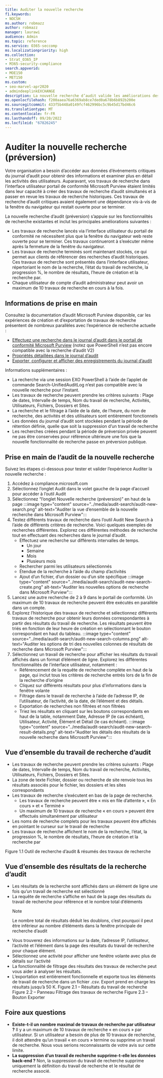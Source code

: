 ```yaml
---
title: Auditer la nouvelle recherche
f1.keywords:
- NOCSH
ms.author: robmazz
author: robmazz
manager: laurawi
audience: Admin
ms.topic: reference
ms.service: O365-seccomp
ms.localizationpriority: high
ms.collection:
- Strat_O365_IP
- M365-security-compliance
search.appverid:
- MOE150
- MET150
ms.custom:
- seo-marvel-apr2020
- admindeeplinkEXCHANGE
description: La nouvelle recherche d’audit valide les améliorations des performances, l’exhaustivité et la cohérence des résultats.
ms.openlocfilehash: f200aaea76a6369ab8ce7ded0a678b6b892b200e
ms.sourcegitcommit: 433f5b448a0149fcf462996bc5c9b45d17bd46c6
ms.translationtype: MT
ms.contentlocale: fr-FR
ms.lasthandoff: 09/20/2022
ms.locfileid: "67826245"
---
```

# <a name="audit-new-search-preview"></a>Auditer la nouvelle recherche (préversion)

Votre organisation a besoin d’accéder aux données d’événements critiques du journal d’audit pour obtenir des informations et examiner plus en détail les activités des utilisateurs. Auparavant, vos travaux de recherche dans l’interface utilisateur portail de conformité Microsoft Purview étaient limités dans leur capacité à créer des travaux de recherche d’audit simultanés et à passer en revue les travaux de recherche historiques. Ces travaux de recherche d’audit critiques avaient également une dépendance vis-à-vis de la fenêtre du navigateur qui restait ouverte pour se terminer.

La nouvelle recherche d’audit (préversion) s’appuie sur les fonctionnalités de recherche existantes et inclut les principales améliorations suivantes :

- Les travaux de recherche lancés via l’interface utilisateur du portail de conformité ne nécessitent plus que la fenêtre du navigateur web reste ouverte pour se terminer. Ces travaux continueront à s’exécuter même après la fermeture de la fenêtre du navigateur.
- Les travaux de recherche terminés sont maintenant stockés, ce qui permet aux clients de référencer des recherches d’audit historiques. Ces travaux de recherche sont présentés dans l’interface utilisateur, répertoriant le nom de la recherche, l’état du travail de recherche, la progression %, le nombre de résultats, l’heure de création et la recherche par.
- Chaque utilisateur de compte d’audit administrateur peut avoir un maximum de 10 travaux de recherche en cours à la fois.

## <a name="information-to-get-started"></a>Informations de prise en main

Consultez la documentation d’audit Microsoft Purview disponible, car les expériences de création et d’exportation de travaux de recherche présentent de nombreux parallèles avec l’expérience de recherche actuelle :

- [Effectuez une recherche dans le journal d’audit dans le portail de conformité Microsoft Purview](search-the-audit-log-in-security-and-compliance.md) (notez que PowerShell n’est pas encore compatible avec la recherche d’audit V2)
- [Propriétés détaillées dans le journal d’audit](detailed-properties-in-the-office-365-audit-log.md)
- [Exporter, configurer et afficher des enregistrements du journal d’audit](export-view-audit-log-records.md)

Informations supplémentaires :

- La recherche via une session EXO PowerShell à l’aide de l’applet de commande Search-UnifiedAuditLog n’est pas compatible avec la nouvelle recherche pour l’instant.
- Les travaux de recherche peuvent prendre les critères suivants : Plage de dates, Intervalle de temps, Nom du travail de recherche, Activités, Utilisateurs, Fichiers, Dossiers et Sites.
- La recherche et le filtrage à l’aide de la date, de l’heure, du nom de recherche, des activités et des utilisateurs sont entièrement fonctionnels
- Les données du journal d’audit sont stockées pendant la période de rétention définie, quelle que soit la suppression d’un travail de recherche
- Les recherches créées pendant la période de préversion privée peuvent ne pas être conservées pour référence ultérieure une fois que la nouvelle fonctionnalité de recherche passe en préversion publique.

## <a name="get-started-with-audit-new-search"></a>Prise en main de l’audit de la nouvelle recherche

Suivez les étapes ci-dessous pour tester et valider l’expérience Auditer la nouvelle recherche :

1. Accédez à compliance.microsoft.com
1. Sélectionnez l’onglet Audit dans le volet gauche de la page d’accueil pour accéder à l’outil Audit
1. Sélectionnez “l’onglet Nouvelle recherche (préversion)” en haut de la page :::image type="content" source="../media/audit-search/audit-new-search.png" alt-text="Auditer la vue d’ensemble de la nouvelle recherche dans Microsoft Purview":::
1. Testez différents travaux de recherche dans l’outil Audit New Search à l’aide de différents critères de recherche.
Voici quelques exemples de recherches différentes. Explorez ces différentes méthodes de recherche tout en effectuant des recherches dans le journal d’audit.
    - Effectuez une recherche sur différents intervalles de temps.
      - Un jour
      - Semaine
      - Mois
      - Plusieurs mois
    - Rechercher parmi les utilisateurs sélectionnés
    - Étendue de la recherche à l’aide du champ d’activités
    - Ajout d’un fichier, d’un dossier ou d’un site spécifique :::image type="content" source="../media/audit-search/audit-new-search-create.png" alt-text="Auditer les nouvelles options de recherche dans Microsoft Purview":::
1. Lancez une autre recherche de 2 à 9 dans le portail de conformité. Un maximum de 10 travaux de recherche peuvent être exécutés en parallèle dans un compte.
1. Explorez l’historique des travaux de recherche et sélectionnez différents travaux de recherche pour obtenir leurs données correspondantes à partir des résultats du travail de recherche. Les résultats peuvent être triés en fonction de leur heure de création en sélectionnant le bouton correspondant en haut du tableau.
      :::image type="content" source="../media/audit-search/audit-new-search-columns.png" alt-text="Auditer les options de tri des nouvelles colonnes de résultats de recherche dans Microsoft Purview":::
1. Sélectionnez un travail de recherche pour afficher les résultats du travail affichés dans un format d’élément de ligne. Explorez les différentes fonctionnalités de l’interface utilisateur, notamment :
    - Référencement de la requête de recherche complète en haut de la page, qui inclut tous les critères de recherche entrés lors de la fin de la recherche d’origine
    - Cliquez sur différents résultats pour plus d’informations dans la fenêtre volante
    - Filtrage dans le travail de recherche à l’aide de l’adresse IP, de l’utilisateur, de l’activité, de la date, de l’élément et des détails.
    - Exportation de recherches non filtrées et non filtrées
    - Triez les résultats en cliquant sur les boutons correspondants en haut de la table, notamment Date, Adresse IP (le cas échéant), Utilisateur, Activité, Élément et Détail (le cas échéant).
      :::image type="content" source="../media/audit-search/audit-new-search-result-details.png" alt-text="Auditer les détails des résultats de la nouvelle recherche dans Microsoft Purview":::

## <a name="audit-search-job-overview"></a>Vue d’ensemble du travail de recherche d’audit

- Les travaux de recherche peuvent prendre les critères suivants : Plage de dates, Intervalle de temps, Nom du travail de recherche, Activités, Utilisateurs, Fichiers, Dossiers et Sites.
- La zone de texte Fichier, dossier ou recherche de site renvoie tous les résultats associés pour le fichier, les dossiers et les sites correspondants
- Les travaux de recherche s’exécutent en bas de la page de recherche.
  - Les travaux de recherche peuvent être « mis en file d’attente », « En cours » et « Terminé »
  - Un maximum de 10 travaux de recherche « en cours » peuvent être effectués simultanément par utilisateur
- Les noms de recherche complets pour les travaux peuvent être affichés en pointant le curseur sur le travail de recherche
- Les travaux de recherche affichent le nom de la recherche, l’état, la progression %, le nombre de résultats, l’heure de création et la recherche par

Figure 1.1 Outil de recherche d’audit & résumés des travaux de recherche

## <a name="audit-search-results-overview"></a>Vue d’ensemble des résultats de la recherche d’audit

- Les résultats de la recherche sont affichés dans un élément de ligne une fois qu’un travail de recherche est sélectionné
- La requête de recherche s’affiche en haut de la page des résultats du travail de recherche pour référence et le nombre total d’éléments
  > [!NOTE]
  > Le nombre total de résultats déduit les doublons, c’est pourquoi il peut être inférieur au nombre d’éléments dans la fenêtre principale de recherche d’audit
- Vous trouverez des informations sur la date, l’adresse IP, l’utilisateur, l’activité et l’élément dans la page des résultats du travail de recherche pour chaque élément.
- Sélectionnez une activité pour afficher une fenêtre volante avec plus de détails sur l’activité
- La fonctionnalité de filtrage des résultats des travaux de recherche peut vous aider à analyser les résultats.
- L’exportation est entièrement fonctionnelle et exporte tous les éléments de travail de recherche dans un fichier .csv. Export prend en charge les résultats jusqu’à 50 K. Figure 2.1 – Résultats du travail de recherche Figure 2.2 – Panneau Filtrage des travaux de recherche Figure 2.3 – Bouton Exporter

## <a name="frequently-asked-questions"></a>Foire aux questions

- **Existe-t-il un nombre maximal de travaux de recherche par utilisateur ?**
  Il y a un maximum de 10 travaux de recherche « en cours » par utilisateur. Si un utilisateur a besoin de plus de 10 travaux de recherche, il doit attendre qu’un travail « en cours » termine ou supprime un travail de recherche. Nous vous serions reconnaissants de votre avis sur cette limite.
- **La suppression d’un travail de recherche supprime-t-elle les données back-end ?**
  Non, la suppression du travail de recherche supprime uniquement la définition du travail de recherche et le résultat de recherche associé.
